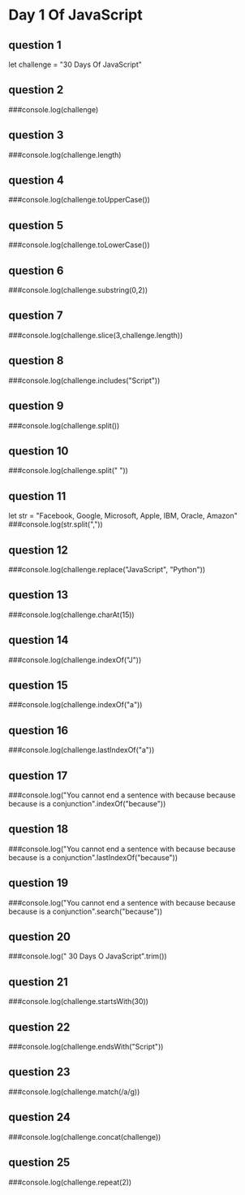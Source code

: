 # Day 1 Of JavaScript

## question 1
let challenge = "30 Days Of JavaScript"

## question 2
###console.log(challenge)


## question 3
###console.log(challenge.length)

## question 4
###console.log(challenge.toUpperCase())

## question 5
###console.log(challenge.toLowerCase())

## question 6
###console.log(challenge.substring(0,2))

## question 7
###console.log(challenge.slice(3,challenge.length))

## question 8
###console.log(challenge.includes("Script"))

## question 9
###console.log(challenge.split())

## question 10
###console.log(challenge.split(" "))

## question 11
let str = "Facebook, Google, Microsoft, Apple, IBM, Oracle, Amazon"
###console.log(str.split(","))

## question 12
###console.log(challenge.replace("JavaScript", "Python"))

## question 13
###console.log(challenge.charAt(15))

## question 14
###console.log(challenge.indexOf("J"))

## question 15
###console.log(challenge.indexOf("a"))

## question 16
###console.log(challenge.lastIndexOf("a"))

## question 17
###console.log("You cannot end a sentence with because because because is a conjunction".indexOf("because"))


## question 18
###console.log("You cannot end a sentence with because because because is a conjunction".lastIndexOf("because"))


## question 19
###console.log("You cannot end a sentence with because because because is a conjunction".search("because"))



## question 20
###console.log("  30 Days O JavaScript".trim())

## question 21
###console.log(challenge.startsWith(30))


## question 22
###console.log(challenge.endsWith("Script"))


## question 23
###console.log(challenge.match(/a/g))

## question 24
###console.log(challenge.concat(challenge))

## question 25
###console.log(challenge.repeat(2))
